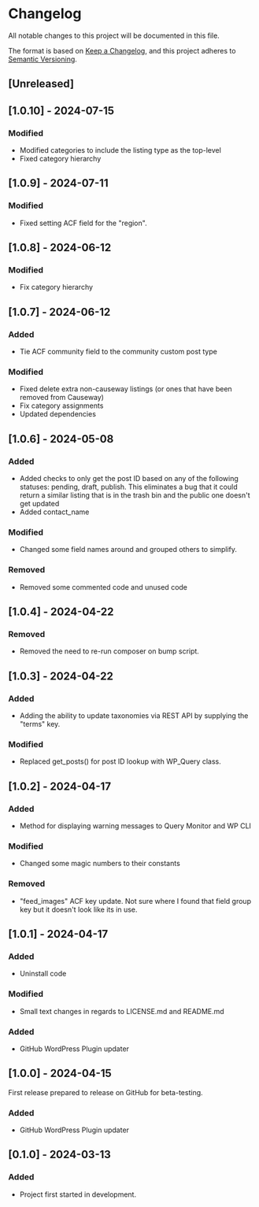 # Changelog

All notable changes to this project will be documented in this file.

The format is based on [Keep a Changelog](https://keepachangelog.com/en/1.1.0/), and this project adheres to [Semantic Versioning](https://semver.org/spec/v2.0.0.html).

## [Unreleased]

## [1.0.10] - 2024-07-15
### Modified
- Modified categories to include the listing type as the top-level
- Fixed category hierarchy
  
## [1.0.9] - 2024-07-11
### Modified
- Fixed setting ACF field for the "region".

## [1.0.8] - 2024-06-12

### Modified
- Fix category hierarchy

## [1.0.7] - 2024-06-12

### Added
- Tie ACF community field to the community custom post type
  
### Modified
- Fixed delete extra non-causeway listings (or ones that have been removed from Causeway)
- Fix category assignments
- Updated dependencies

## [1.0.6] - 2024-05-08

### Added
- Added checks to only get the post ID based on any of the following statuses: pending, draft, publish.
  This eliminates a bug that it could return a similar listing that is in the trash bin and the public one doesn't get updated
- Added contact_name

### Modified
- Changed some field names around and grouped others to simplify.

### Removed
- Removed some commented code and unused code

## [1.0.4] - 2024-04-22

### Removed
- Removed the need to re-run composer on bump script.

## [1.0.3] - 2024-04-22

### Added
- Adding the ability to update taxonomies via REST API by supplying the "terms" key.

### Modified
- Replaced get_posts() for post ID lookup with WP_Query class.

## [1.0.2] - 2024-04-17

### Added
- Method for displaying warning messages to Query Monitor and WP CLI

### Modified
- Changed some magic numbers to their constants

### Removed
- "feed_images" ACF key update. Not sure where I found that field group key but it doesn't look like its in use.

## [1.0.1] - 2024-04-17

### Added
- Uninstall code

### Modified
- Small text changes in regards to LICENSE.md and README.md

### Added
- GitHub WordPress Plugin updater
  
## [1.0.0] - 2024-04-15

First release prepared to release on GitHub for beta-testing.

### Added
- GitHub WordPress Plugin updater

## [0.1.0] - 2024-03-13

### Added

- Project first started in development.
